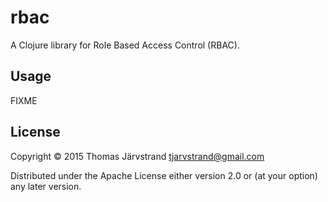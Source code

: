 # rbac

A Clojure library for Role Based Access Control (RBAC).

## Usage

FIXME

## License

Copyright © 2015 Thomas Järvstrand <tjarvstrand@gmail.com>

Distributed under the Apache License either version 2.0 or (at your option) any
later version.

